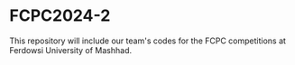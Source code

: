 # FCPC2024-2
This repository will include our team's codes for the FCPC competitions at Ferdowsi University of Mashhad.
